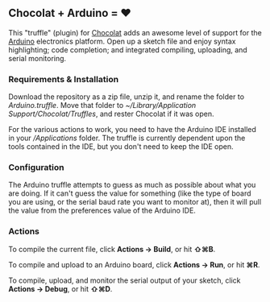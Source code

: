 ## Chocolat + Arduino = ♥ ##

This "truffle" (plugin) for [Chocolat](http://chocolatapp.com/) adds an awesome level of support for the [Arduino](http://arduino.cc/) electronics platform. Open up a sketch file and enjoy syntax highlighting; code completion; and integrated compiling, uploading, and serial monitoring.

### Requirements & Installation ###

Download the repository as a zip file, unzip it, and rename the folder to *Arduino.truffle*. Move that folder to *~/Library/Application Support/Chocolat/Truffles*, and rester Chocolat if it was open.

For the various actions to work, you need to have the Arduino IDE installed in your */Applications* folder. The truffle is currently dependent upon the tools contained in the IDE, but you don't need to keep the IDE open.

### Configuration ###

The Arduino truffle attempts to guess as much as possible about what you are doing. If it can't guess the value for something (like the type of board you are using, or the serial baud rate you want to monitor at), then it will pull the value from the preferences value of the Arduino IDE.

### Actions ###

To compile the current file, click **Actions → Build**, or hit **⇧⌘B**.

To compile and upload to an Arduino board, click **Actions → Run**, or hit **⌘R**.

To compile, upload, and monitor the serial output of your sketch, click **Actions → Debug**, or hit **⇧⌘D**.